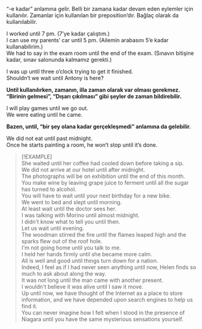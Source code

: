 “-e kadar” anlamına gelir. Belli bir zamana kadar devam eden eylemler için kullanılır. Zamanlar için kullanılan bir preposition’dır. Bağlaç olarak da kullanılabilir.  

I worked until 7 pm. (7’ye kadar çalıştım.)  
I can use my parents’ car until 5 pm. (Ailemin arabasını 5’e kadar kullanabilirim.)  
We had to say in the exam room until the end of the exam. (Sınavın bitişine kadar, sınav salonunda kalmamız gerekti.)  

I was up until three o’clock trying to get it finished.  
Shouldn’t we wait until Antony is here?  

**Until kullanılırken, zamanın, illa zaman olarak var olması gerekmez. “Birinin gelmesi”, “Dışarı çıkılması” gibi şeyler de zaman bildirebilir.**  

I will play games until we go out.  
We were eating until he came.  

**Bazen, until, “bir şey olana kadar gerçekleşmedi” anlamına da gelebilir.**  

We did not eat until past midnight.  
Once he starts painting a room, he won’t stop until it’s done.  

> [!EXAMPLE]  
> She waited until her coffee had cooled down before taking a sip.  
> We did not arrive at our hotel until after midnight.  
> The photographs will be on exhibition until the end of this month.  
> You make wine by leaving grape juice to ferment until all the sugar has turned to alcohol.  
> You will have to wait until your next birthday for a new bike.  
> We went to bed and slept until morning.  
> At least wait until the doctor sees her.  
> I was talking with Morino until almost midnight.  
> I didn't know what to tell you until then.  
> Let us wait until evening.  
> The woodman stirred the fire until the flames leaped high and the sparks flew out of the roof hole.  
> I'm not going home until you talk to me.  
> I held her hands firmly until she became more calm.  
> All is well and good until things turn down for a nation.  
> Indeed, I feel as if I had never seen anything until now, Helen finds so much to ask about along the way.  
> It was not long until the man came with another present.  
> I wouldn't believe it was alive until I saw it move.  
> Up until now, we have thought of the Internet as a place to store information, and we have depended upon search engines to help us find it.  
> You can never imagine how I felt when I stood in the presence of Niagara until you have the same mysterious sensations yourself.  
